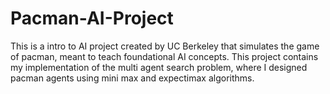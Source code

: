 # Pacman-AI-Project
This is a intro to AI project created by UC Berkeley that simulates the game of pacman, meant to teach foundational AI concepts. This project contains my implementation of the multi agent search problem, where I designed pacman agents using mini max and expectimax algorithms.
